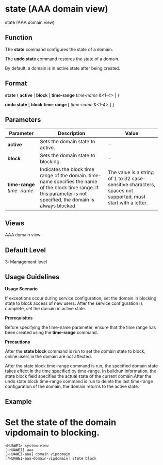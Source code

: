 state (AAA domain view)
=======================

state (AAA domain view)

Function
--------

The **state** command configures the state of a domain.

The **undo state** command restores the state of a domain.

By default, a domain is in active state after being created.



Format
------

**state** { **active** | **block** [ **time-range** *time-name* &<1-4> ] }

**undo state** [ **block** **time-range** [ *time-name* &<1-4> ] ]



Parameters
----------

| Parameter | Description | Value |
| --- | --- | --- |
| **active** | Sets the domain state to active. | - |
| **block** | Sets the domain state to blocking. | - |
| **time-range** *time-name* | Indicates the block time range of the domain.  time-name specifies the name of the block time range. If this parameter is not specified, the domain is always blocked. | The value is a string of 1 to 32 case-sensitive characters, spaces not supported, must start with a letter. |




Views
-----

AAA domain view



Default Level
-------------

3: Management level



Usage Guidelines
----------------

**Usage Scenario**

If exceptions occur during service configuration, set the domain in blocking state to block access of new users. After the service configuration is complete, set the domain in active state.

**Prerequisites**

Before specifying the time-name parameter, ensure that the time range has been created using the **time-range** command.

**Precautions**

After the **state block** command is run to set the domain state to block, online users in the domain are not affected.

After the state block time-range <time-name> command is run, the specified domain state takes effect in the time specified by time-range. In buildrun information, the state block field specifies the actual state of the current domain.After the undo state block time-range <time-name> command is run to delete the last time-range configuration of the domain, the domain returns to the active state.

Example
-------

# Set the state of the domain vipdomain to blocking.
```
<HUAWEI> system-view
[~HUAWEI] aaa
[~HUAWEI-aaa] domain vipdomain
[*HUAWEI-aaa-domain-vipdomain] state block

```